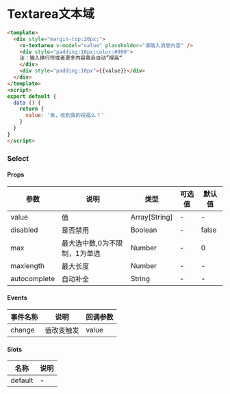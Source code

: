 # Textarea文本域

``` html
<template>
  <div style="margin-top:20px;">
    <x-textarea v-model="value" placeholder="请输入消息内容" />
    <div style="padding:10px;color:#999">
    注：输入换行符或者更多内容我会自动”撑高“
    </div>
    <div style="padding:10px">{{value}}</div>
  </div>
</template>
<script>
export default {
  data () {
    return {
      value: '亲，收到我的祝福么？'
    }
  }
}
</script>
```
### Select

#### Props
| 参数      | 说明    | 类型      | 可选值       | 默认值   |
|---------- |-------- |---------- |------------- |--------- |
| value     | 值   | Array[String]  |   -       |    -    |
| disabled     | 是否禁用   | Boolean  |   -       |    false    |
| max     | 最大选中数,0为不限制，1为单选   | Number  |   -       |    0    |
| maxlength     | 最大长度   | Number  |   -       |    -    |
| autocomplete     | 自动补全   | String  |   -       |    -    |

#### Events
| 事件名称 | 说明 | 回调参数 |
|---------|--------|---------|
| change | 值改变触发 | value |


#### Slots
| 名称 | 说明 | 
|---------|--------|
| default | - |